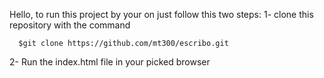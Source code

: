 Hello, to run this project by your on just follow this two steps:
1- clone this repository with the command
```
  $git clone https://github.com/mt300/escribo.git
```
2- Run the index.html file in your picked browser
